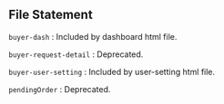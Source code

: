 ## File Statement

`buyer-dash` : Included by dashboard html file.

`buyer-request-detail` : Deprecated.

`buyer-user-setting` : Included by user-setting html file.

`pendingOrder` : Deprecated.

